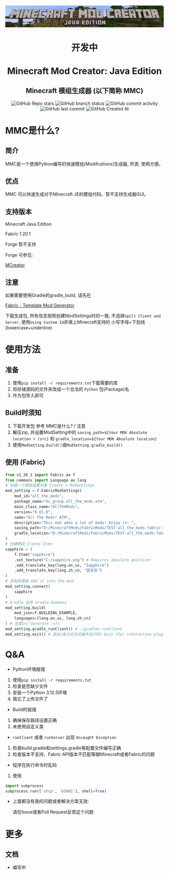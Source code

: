 <div align="center">

![logo](Github-assets/mmc-logo.png)  

# 开发中
# Minecraft Mod Creator: Java Edition
## Minecraft 模组生成器 (以下简称 MMC)

![GitHub Repo stars](https://img.shields.io/github/stars/Nineleven-911/Minecraft-Mod-Creator-JE?style=flat)
![GitHub branch status](https://img.shields.io/github/checks-status/Nineleven-911/Minecraft-Mod-Creator-JE/main)
![GitHub commit activity](https://img.shields.io/github/commit-activity/t/Nineleven-911/Minecraft-Mod-Creator-JE)
![GitHub last commit](https://img.shields.io/github/last-commit/Nineleven-911/Minecraft-Mod-Creator-JE)
![GitHub Created At](https://img.shields.io/github/created-at/Nineleven-911/Minecraft-Mod-Creator-JE)  

</div>

# MMC是什么? 
## 简介
MMC是一个使用Python编写的快速模组(Modifcations)生成器, 开源, 使用方便。
## 优点
MMC 可以快速生成对于Minecraft JE的模组代码。暂不支持生成器GUI。
## 支持版本
Minecraft Java Edition

Fabric 1.20.1

Forge 暂不支持

Forge 可参见:

[MCreator](https://mcreator.net/)
## 注意
如果需要使用Gradle的gradle_build, 请先在

[Fabric - Template Mod Generator](https://fabricmc.net/develop/template/)

下载生成包, 所有信息按照创建ModSettings时的一致, 不选择`Spilt Client and Server`, 使用`Using Custom Id`并填上Minecraft支持的 小写字母+下划线(lowercase+underline)

# 使用方法
## 准备
1. 使用`pip install -r requirements.txt`下载需要的库
2. 将存储源码的文件夹改成一个合法的 `Python` 包(Package)名
3. 作为包导入即可
## Build时须知
1. 下载开发包 参考 MMC是什么? / 注意
2. 解压zip, 并设置ModSetting中的 `saving_path=${Your MDK Absolute location + /src}` 和 `gradle_location=${Your MDK Absolute location}`
3. 使用`ModSetting.build()`或`ModSetting.gradle_build()`
## 使用 (Fabric)
```Python
from v1_20_1 import Fabric as f
from commons import Language as lang
# 创建一个模组设置对象 Create a ModSettings
mod_setting = f.FabricModSettings(
    mod_id="all_the_mods",
    package_name="mc_group.all_the_mods.atm",
    main_class_name="AllTheMods",
    version="0.01.0",
    name="All The Mods! ATM",
    description="This mod adds a lot of mods! Enjoy it! ",
    saving_path="D:/MinecraftMods/FabricMods/TEST-all_the_mods-fabric-1.20.1/src",
    gradle_location="D:/MinecraftMods/FabricMods/TEST-all_the_mods-fabric-1.20.1"
)
# 创建物品 Create Item
sapphire = (
    f.Item("sapphire")
    .set_texture("C:/sapphire.png") # Requires absolute position!
    .add_translate_key(lang.en_us, "Sapphire")
    .add_translate_key(lang.zh_cn, "蓝宝石")
)
# 添加至模组 Add it into the mod
mod_setting.connect(
    sapphire
)
# Gradle 任务 Gradle Daemons
mod_setting.build(
    mod_json=f.BUILDING_EXAMPLE,
    languages=[lang.en_us, lang.zh_cn]
) # 生成src Generate /src
mod_setting.gradle_runClient() # ./gradlew runClient
mod_setting.exit() # 退出(是为交互式插件设计的) Exit (For interactive plugin)
```

# Q&A

- Python环境报错
1. 使用`pip install -r requirements.txt`
2. 检查是否缺少文件
3. 安装一个Python 3.12.5环境
4. <span title="你是认真的? (bushi">我忘了上传文件了</span>

- Build时报错
1. 确保保存路径设置正确
2. 未使用自定义类

- `runClient` 或者 `runServer` 出现 `Uncaught Exception`
1. 检查build.gradle和settings.gradle等配置文件编写正确
2. 检查版本不支持、Fabric API版本不匹配等跟Minecraft或者Fabric的问题

- 程序在执行命令时乱码
1. 使用
``` Python
import subprocess
subprocess.run(['chcp', '65001'], shell=True)
```

- 上面都没有我的问题或者解决方案无效: 

  请在Issue或者Pull Request反馈这个问题

# 更多
## 文档
- 编写中
